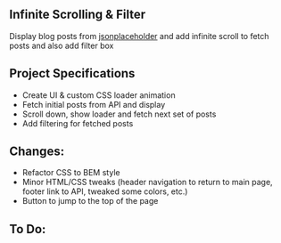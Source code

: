 ## Infinite Scrolling & Filter

Display blog posts from [jsonplaceholder](https://jsonplaceholder.typicode.com) and add infinite scroll to fetch posts and also add filter box

## Project Specifications

- Create UI & custom CSS loader animation
- Fetch initial posts from API and display
- Scroll down, show loader and fetch next set of posts
- Add filtering for fetched posts

## Changes:
- Refactor CSS to BEM style
- Minor HTML/CSS tweaks (header navigation to return to main page, footer link to API, tweaked some colors, etc.)
- Button to jump to the top of the page

## To Do:
